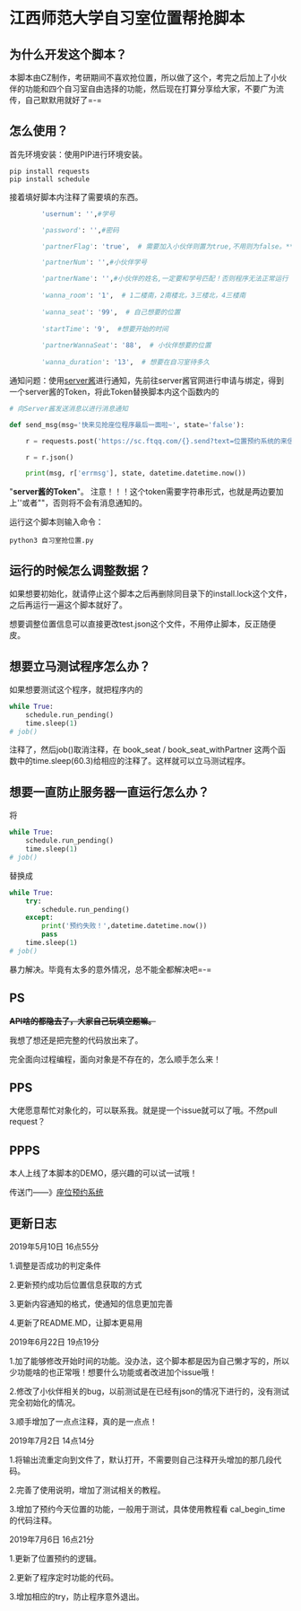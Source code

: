 # 江西师范大学自习室位置帮抢脚本

## 为什么开发这个脚本？

本脚本由CZ制作，考研期间不喜欢抢位置，所以做了这个，考完之后加上了小伙伴的功能和四个自习室自由选择的功能，然后现在打算分享给大家，不要广为流传，自己默默用就好了=-=

## 怎么使用？

首先环境安装：使用PIP进行环境安装。

```
pip install requests
pip install schedule
```

接着填好脚本内注释了需要填的东西。

```python
​        'usernum': '',#学号

        'password': '',#密码

        'partnerFlag': 'true',  # 需要加入小伙伴则置为true,不用则为false。** 如果加入小伙伴则与小伙伴相关的内容都需要填写，并且正确！ **

        'partnerNum': '',#小伙伴学号

        'partnerName': '',#小伙伴的姓名,一定要和学号匹配！否则程序无法正常运行
        
        'wanna_room': '1',  # 1二楼南，2南楼北，3三楼北，4三楼南
        
        'wanna_seat': '99',  # 自己想要的位置
        
        'startTime': '9',  #想要开始的时间
        
        'partnerWannaSeat': '88',  # 小伙伴想要的位置
        
        'wanna_duration': '13',  # 想要在自习室待多久

```

通知问题：使用[server酱](http://sc.ftqq.com)进行通知，先前往server酱官网进行申请与绑定，得到一个server酱的Token，将此Token替换脚本内这个函数内的

```python
# 向Server酱发送消息以进行消息通知

def send_msg(msg='快来见抢座位程序最后一面啦~', state='false'):

​    r = requests.post('https://sc.ftqq.com/{}.send?text=位置预约系统的来信&desp={}'.format(Server酱的Token, msg))

​    r = r.json()

​    print(msg, r['errmsg'], state, datetime.datetime.now())
```

"**server酱的Token**"。  注意！！！这个token需要字符串形式，也就是两边要加上''或者""，否则将不会有消息通知的。



运行这个脚本则输入命令：

```
python3 自习室抢位置.py
```

## 运行的时候怎么调整数据？

如果想要初始化，就请停止这个脚本之后再删除同目录下的install.lock这个文件，之后再运行一遍这个脚本就好了。


想要调整位置信息可以直接更改test.json这个文件，不用停止脚本，反正随便皮。

## 想要立马测试程序怎么办？
如果想要测试这个程序，就把程序内的
```python
while True:
    schedule.run_pending()
    time.sleep(1)
# job()
```
注释了，然后job()取消注释，在 book_seat / book_seat_withPartner 这两个函数中的time.sleep(60.3)给相应的注释了。这样就可以立马测试程序。

## 想要一直防止服务器一直运行怎么办？
将
```python
while True:
    schedule.run_pending()
    time.sleep(1)
# job()
```
替换成
```python
while True:
    try:
        schedule.run_pending()
    except:
        print('预约失败！',datetime.datetime.now())
        pass
    time.sleep(1)
# job()
```
暴力解决。毕竟有太多的意外情况，总不能全都解决吧=-=

## PS

 **~~API啥的都隐去了，大家自己玩填空题嘛。~~**

我想了想还是把完整的代码放出来了。

 完全面向过程编程，面向对象是不存在的，怎么顺手怎么来！ 

## PPS

大佬愿意帮忙对象化的，可以联系我。就是提一个issue就可以了哦。不然pull request？

## PPPS

本人上线了本脚本的DEMO，感兴趣的可以试一试哦！

传送门——》[座位预约系统](http://bookseats.cunzao.xyz:8000/index/)



## 更新日志

2019年5月10日 16点55分

1.调整是否成功的判定条件

2.更新预约成功后位置信息获取的方式

3.更新内容通知的格式，使通知的信息更加完善

4.更新了README.MD，让脚本更易用


2019年6月22日 19点19分

1.加了能够修改开始时间的功能。没办法，这个脚本都是因为自己懒才写的，所以少功能啥的也正常哦！想要什么功能或者改进加个issue哦！

2.修改了小伙伴相关的bug，以前测试是在已经有json的情况下进行的，没有测试完全初始化的情况。

3.顺手增加了一点点注释，真的是一点点！


2019年7月2日 14点14分

1.将输出流重定向到文件了，默认打开，不需要则自己注释开头增加的那几段代码。

2.完善了使用说明，增加了测试相关的教程。

3.增加了预约今天位置的功能，一般用于测试，具体使用教程看 cal_begin_time 的代码注释。


2019年7月6日 16点21分

1.更新了位置预约的逻辑。

2.更新了程序定时功能的代码。

3.增加相应的try，防止程序意外退出。

